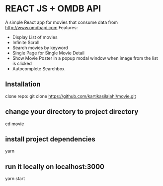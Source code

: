 # REACT JS + OMDB API

A simple React app for movies that consume data from http://www.omdbapi.com
Features:
- Display List of movies
- Infinite Scroll
- Search movies by keyword
- Single Page for Single Movie Detail
- Show Movie Poster in a popup modal window when image from the list is clicked
- Autocomplete Searchbox




## Installation
clone repo:
git clone https://github.com/kartikasilalahi/movie.git

## change your directory to project directory
cd movie

## install project dependencies
yarn

## run it locally on localhost:3000
yarn start
